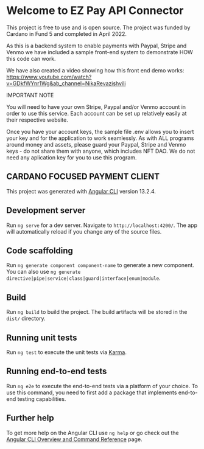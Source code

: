 # Welcome to EZ Pay API Connector

This project is free to use and is open source.  The project was funded by Cardano in Fund 5 and completed in April 2022.

As this is a backend system to enable payments with Paypal, Stripe and Venmo we have included a sample front-end system to demonstrate HOW this code can work.

We have also created a video showing how this front end demo works: https://www.youtube.com/watch?v=GDkfWYnr1Wg&ab_channel=NikaRevazishvili

IMPORTANT NOTE

You will need to have your own Stripe, Paypal and/or Venmo account in order to use this service.  Each account can be set up relatively easily at their
respective website.

Once you have your account keys, the sample file .env allows you to insert your key and for the application to work seamlessly.
As with ALL programs around money and assets, please guard your Paypal, Stripe and Venmo keys - do not share them with anyone, which includes
NFT DAO.  We do not need any aplication key for you to use this program.

## CARDANO FOCUSED PAYMENT CLIENT

This project was generated with [Angular CLI](https://github.com/angular/angular-cli) version 13.2.4.

## Development server

Run `ng serve` for a dev server. Navigate to `http://localhost:4200/`. The app will automatically reload if you change any of the source files.

## Code scaffolding

Run `ng generate component component-name` to generate a new component. You can also use `ng generate directive|pipe|service|class|guard|interface|enum|module`.

## Build

Run `ng build` to build the project. The build artifacts will be stored in the `dist/` directory.

## Running unit tests

Run `ng test` to execute the unit tests via [Karma](https://karma-runner.github.io).

## Running end-to-end tests

Run `ng e2e` to execute the end-to-end tests via a platform of your choice. To use this command, you need to first add a package that implements end-to-end testing capabilities.

## Further help

To get more help on the Angular CLI use `ng help` or go check out the [Angular CLI Overview and Command Reference](https://angular.io/cli) page.
